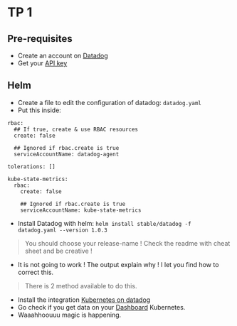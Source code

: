 # TP 1

## Pre-requisites

- Create an account on [Datadog](https://app.datadoghq.com)
- Get your [API key](https://app.datadoghq.com/account/settings#api)

## Helm

- Create a file to edit the configuration of datadog: `datadog.yaml`
- Put this inside:
```
rbac:
  ## If true, create & use RBAC resources
  create: false

  ## Ignored if rbac.create is true
  serviceAccountName: datadog-agent

tolerations: []

kube-state-metrics:
  rbac:
    create: false

    ## Ignored if rbac.create is true
    serviceAccountName: kube-state-metrics
```

- Install Datadog with helm: `helm install stable/datadog -f datadog.yaml --version 1.0.3`
> You should choose your release-name ! Check the readme with cheat sheet and be creative !
- It is not going to work ! The output explain why ! I let you find how to correct this.
> There is 2 method available to do this.
- Install the integration [Kubernetes on datadog](https://app.datadoghq.com/account/settings#integrations)
- Go check if you get data on your [Dashboard](https://app.datadoghq.com/dashboard/lists) Kubernetes.
- Waaahhoouuu magic is happening.

